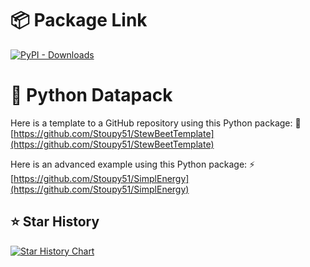 
# 📦 Package Link
[![PyPI - Downloads](https://img.shields.io/pypi/dm/stewbeet?logo=python&label=PyPI%20downloads)](https://pypi.org/project/stewbeet/)

# 🐍 Python Datapack
Here is a template to a GitHub repository using this Python package: 📝
[https://github.com/Stoupy51/StewBeetTemplate](https://github.com/Stoupy51/StewBeetTemplate)

Here is an advanced example using this Python package: ⚡
[https://github.com/Stoupy51/SimplEnergy](https://github.com/Stoupy51/SimplEnergy)

## ⭐ Star History

<a href="https://star-history.com/#Stoupy51/stewbeet&Date">
 <picture>
   <source media="(prefers-color-scheme: dark)" srcset="https://api.star-history.com/svg?repos=Stoupy51/stewbeet&type=Date&theme=dark" />
   <source media="(prefers-color-scheme: light)" srcset="https://api.star-history.com/svg?repos=Stoupy51/stewbeet&type=Date" />
   <img alt="Star History Chart" src="https://api.star-history.com/svg?repos=Stoupy51/stewbeet&type=Date" />
 </picture>
</a>

